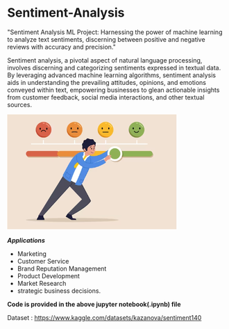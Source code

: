 # Sentiment-Analysis
"Sentiment Analysis ML Project: Harnessing the power of machine learning to analyze text sentiments, discerning between positive and negative reviews with accuracy and precision."


Sentiment analysis, a pivotal aspect of natural language processing, involves discerning and categorizing sentiments expressed in textual data. 
By leveraging advanced machine learning algorithms, sentiment analysis aids in understanding the prevailing attitudes, opinions, 
and emotions conveyed within text, empowering businesses to glean actionable insights from customer feedback,
social media interactions, and other textual sources.


 ![Alt text](pic1.png)
                                                                                                          
***Applications***
- Marketing
- Customer Service
- Brand Reputation Management
- Product Development
- Market Research
- strategic business decisions.


**Code is provided in the above jupyter notebook(.ipynb) file**

Dataset :  https://www.kaggle.com/datasets/kazanova/sentiment140
